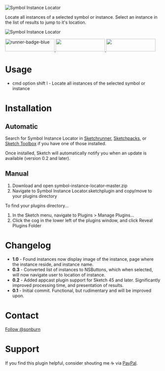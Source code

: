 ![Symbol Instance Locator](https://raw.githubusercontent.com/sonburn/symbol-instance-locator/master/logo.png)

Locate all instances of a selected symbol or instance. Select an instance in the list of results to jump to it's location.

![Symbol Instance Locator](https://raw.githubusercontent.com/sonburn/symbol-instance-locator/master/Screenshots/Symbol%20Instance%20Locator.png)

<a href="http://bit.ly/SketchRunnerWebsite">
	<img width="160" height="41" src="http://bit.ly/RunnerBadgeBlue" alt="runner-badge-blue">
</a>

<a href="https://sketchpacks.com/sonburn/symbol-instance-locator/install">
	<img width="160" height="41" src="http://sketchpacks-com.s3.amazonaws.com/assets/badges/sketchpacks-badge-install.png" >
</a>

<a href="https://www.paypal.me/sonburn">
	<img width="160" height="41" src="https://raw.githubusercontent.com/DWilliames/PDF-export-sketch-plugin/master/images/paypal-badge.png">
</a>

# Usage

* cmd option shift l - Locate all instances of the selected symbol or instance

# Installation

## Automatic
Search for Symbol Instance Locator in [Sketchrunner](http://sketchrunner.com/), [Sketchpacks](https://sketchpacks.com/), or [Sketch Toolbox](http://sketchtoolbox.com/) if you have one of those installed.

Once installed, Sketch will automatically notify you when an update is available (version 0.2 and later).

## Manual

1. Download and open symbol-instance-locator-master.zip
2. Navigate to Symbol Instance Locator.sketchplugin and copy/move to your plugins directory

To find your plugins directory...

1. In the Sketch menu, navigate to Plugins > Manage Plugins...
2. Click the cog in the lower left of the plugins window, and click Reveal Plugins Folder

# Changelog

* **1.0** - Found instances now display image of the instance, page where the instance reside, and instance name.
* **0.3** - Converted list of instances to NSButtons, which when selected, will now navigate user to location of instance.
* **0.2** - Added appcast plugin support for Sketch 45 and later. Significantly improved processing time, and presentation of results.
* **0.1** - Initial commit. Functional, but rudimentary and will be improved upon.

# Contact

<a class="twitter-follow-button" href="https://twitter.com/sonburn">Follow @sonburn</a>

# Support

If you find this plugin helpful, consider shouting me ☕️ via <a href="https://www.paypal.me/sonburn">PayPal</a>.
